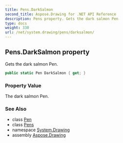 ```yaml
---
title: Pens.DarkSalmon
second_title: Aspose.Drawing for .NET API Reference
description: Pens property. Gets the dark salmon Pen
type: docs
weight: 330
url: /net/system.drawing/pens/darksalmon/
---
```

## Pens.DarkSalmon property

Gets the dark salmon Pen.

```csharp
public static Pen DarkSalmon { get; }
```

### Property Value

The dark salmon Pen.

### See Also

* class [Pen](../../pen/)
* class [Pens](../)
* namespace [System.Drawing](../../pens/)
* assembly [Aspose.Drawing](../../../)



